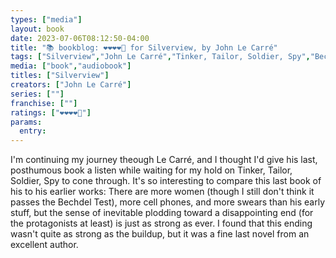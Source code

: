 ```yaml
---
types: ["media"]
layout: book
date: 2023-07-06T08:12:50-04:00
title: "📚 bookblog: ❤️❤️❤️❤️🖤 for Silverview, by John Le Carré"
tags: ["Silverview","John Le Carré","Tinker, Tailor, Soldier, Spy","Bechdel Test"]
media: ["book","audiobook"]
titles: ["Silverview"]
creators: ["John Le Carré"]
series: [""]
franchise: [""]
ratings: ["❤️❤️❤️❤️🖤"]
params:
  entry:
---
```

I'm continuing my journey theough Le Carré, and I thought I'd give his last, posthumous book a listen while waiting for my hold on Tinker, Tailor, Soldier, Spy to cone through. It's so interesting to compare this last book of his to his earlier works: There are more women (though I still don't think it passes the Bechdel Test), more cell phones, and more swears than his early stuff, but the sense of inevitable plodding toward a disappointing end (for the protagonists at least) is just as strong as ever. I found that this ending wasn't quite as strong as the buildup, but it was a fine last novel from an excellent author.
